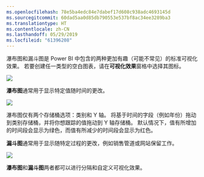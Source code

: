 ```yaml
---
ms.openlocfilehash: 78e5ba4edc84e7dabef17d608c938adc4693145d
ms.sourcegitcommit: 60dad5aa0d85db790553e537bf8ac34ee3289ba3
ms.translationtype: HT
ms.contentlocale: zh-CN
ms.lasthandoff: 05/29/2019
ms.locfileid: "61396208"
---
```

瀑布图和漏斗图是 Power BI 中包含的两种更加有趣（可能不常见）的标准可视化效果。 若要创建任一类型的空白图表，请在**可视化效果**窗格中选择其图标。

![](media/3-8-create-waterfall-funnel-charts/3-8_1.png)

**瀑布图**通常用于显示特定值随时间的更改。

![](media/3-8-create-waterfall-funnel-charts/3-8_2.png)

瀑布图仅有两个存储桶选项：类别和 Y 轴。 将基于时间的字段（例如年份）拖动到类别存储桶，并将你想跟踪的值拖动到 Y 轴存储桶。 默认情况下，值有所增加的时间段会显示为绿色，而值有所减少的时间段会显示为红色。

**漏斗图**通常用于显示随特定过程的更改，例如销售管道或网站保留工作。

![](media/3-8-create-waterfall-funnel-charts/3-8_3.png)

**瀑布图**和**漏斗图**两者都可以进行分隔和自定义可视化效果。

